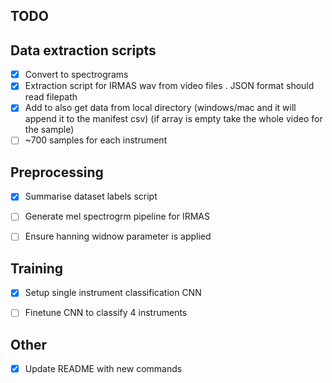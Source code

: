 ## TODO

## Data extraction scripts

- [x] Convert to spectrograms
- [x] Extraction script for IRMAS wav from video files . JSON format should read filepath
- [x] Add to also get data from local directory (windows/mac and it will append it to the manifest csv) (if array is empty take the whole video for the sample)
- [ ] ~700 samples for each instrument

## Preprocessing

- [x] Summarise dataset labels script
- [ ] Generate mel spectrogrm pipeline for IRMAS 
- [ ] Ensure hanning widnow parameter is applied


## Training

- [x] Setup single instrument classification CNN
- [ ] Finetune CNN to classify 4 instruments


## Other

- [x] Update README with new commands
